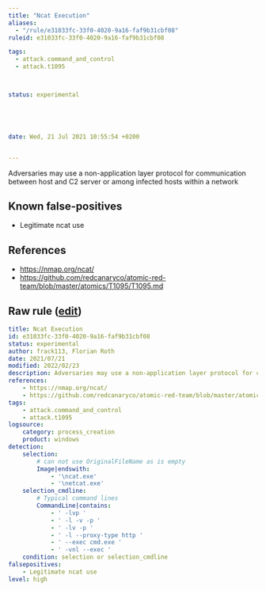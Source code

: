 ```yaml
---
title: "Ncat Execution"
aliases:
  - "/rule/e31033fc-33f0-4020-9a16-faf9b31cbf08"
ruleid: e31033fc-33f0-4020-9a16-faf9b31cbf08

tags:
  - attack.command_and_control
  - attack.t1095



status: experimental





date: Wed, 21 Jul 2021 10:55:54 +0200


---
```


Adversaries may use a non-application layer protocol for communication between host and C2 server or among infected hosts within a network

<!--more-->


## Known false-positives

* Legitimate ncat use



## References

* https://nmap.org/ncat/
* https://github.com/redcanaryco/atomic-red-team/blob/master/atomics/T1095/T1095.md


## Raw rule ([edit](https://github.com/SigmaHQ/sigma/edit/master/rules/windows/process_creation/proc_creation_win_netcat_execution.yml))
```yaml
title: Ncat Execution
id: e31033fc-33f0-4020-9a16-faf9b31cbf08
status: experimental
author: frack113, Florian Roth
date: 2021/07/21
modified: 2022/02/23
description: Adversaries may use a non-application layer protocol for communication between host and C2 server or among infected hosts within a network
references:
    - https://nmap.org/ncat/   
    - https://github.com/redcanaryco/atomic-red-team/blob/master/atomics/T1095/T1095.md
tags:
    - attack.command_and_control
    - attack.t1095
logsource:
    category: process_creation
    product: windows
detection:
    selection:
        # can not use OriginalFileName as is empty
        Image|endswith:
            - '\ncat.exe'
            - '\netcat.exe'
    selection_cmdline:
        # Typical command lines
        CommandLine|contains:
            - ' -lvp '
            - ' -l -v -p '
            - ' -lv -p '
            - ' -l --proxy-type http '
            - ' --exec cmd.exe '
            - ' -vnl --exec '
    condition: selection or selection_cmdline
falsepositives:
    - Legitimate ncat use
level: high

```

